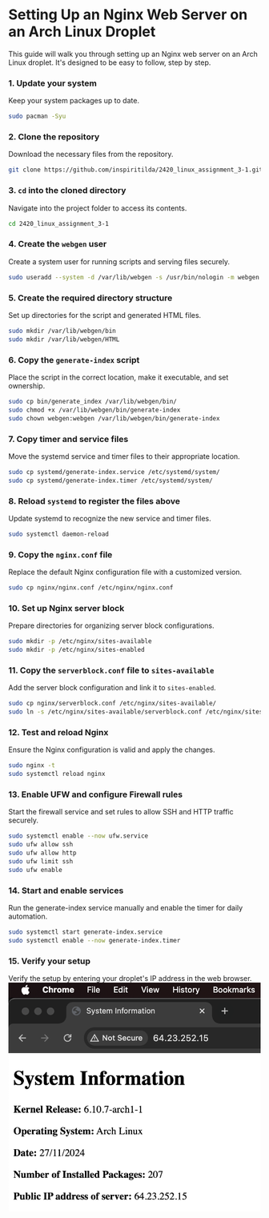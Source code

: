 # Setting Up an Nginx Web Server on an Arch Linux Droplet

This guide will walk you through setting up an Nginx web server on an Arch Linux droplet. It's designed to be easy to follow, step by step.

### 1. Update your system
Keep your system packages up to date.
```bash
sudo pacman -Syu
```

### 2. Clone the repository
Download the necessary files from the repository.
```bash
git clone https://github.com/inspiritilda/2420_linux_assignment_3-1.git
```

### 3. `cd` into the cloned directory
Navigate into the project folder to access its contents.
```bash
cd 2420_linux_assignment_3-1
```

### 4. Create the `webgen` user
Create a system user for running scripts and serving files securely.
```bash
sudo useradd --system -d /var/lib/webgen -s /usr/bin/nologin -m webgen
```

### 5. Create the required directory structure
Set up directories for the script and generated HTML files.
```bash
sudo mkdir /var/lib/webgen/bin
sudo mkdir /var/lib/webgen/HTML
```

### 6. Copy the `generate-index` script
Place the script in the correct location, make it executable, and set ownership.
```bash
sudo cp bin/generate_index /var/lib/webgen/bin/
sudo chmod +x /var/lib/webgen/bin/generate-index
sudo chown webgen:webgen /var/lib/webgen/bin/generate-index
```

### 7. Copy timer and service files
Move the systemd service and timer files to their appropriate location.
```bash
sudo cp systemd/generate-index.service /etc/systemd/system/
sudo cp systemd/generate-index.timer /etc/systemd/system/
```

### 8. Reload `systemd` to register the files above
Update systemd to recognize the new service and timer files.
```bash
sudo systemctl daemon-reload
```

### 9. Copy the `nginx.conf` file
Replace the default Nginx configuration file with a customized version.
```bash
sudo cp nginx/nginx.conf /etc/nginx/nginx.conf
```

### 10. Set up Nginx server block
Prepare directories for organizing server block configurations.
```bash
sudo mkdir -p /etc/nginx/sites-available
sudo mkdir -p /etc/nginx/sites-enabled
```

### 11. Copy the `serverblock.conf` file to `sites-available`
Add the server block configuration and link it to `sites-enabled`.
```bash
sudo cp nginx/serverblock.conf /etc/nginx/sites-available/
sudo ln -s /etc/nginx/sites-available/serverblock.conf /etc/nginx/sites-enabled/serverblock.conf
```

### 12. Test and reload Nginx
Ensure the Nginx configuration is valid and apply the changes.
```bash
sudo nginx -t
sudo systemctl reload nginx
```

### 13. Enable UFW and configure Firewall rules
Start the firewall service and set rules to allow SSH and HTTP traffic securely.
```bash
sudo systemctl enable --now ufw.service
sudo ufw allow ssh
sudo ufw allow http
sudo ufw limit ssh
sudo ufw enable
```

### 14. Start and enable services
Run the generate-index service manually and enable the timer for daily automation.
```bash
sudo systemctl start generate-index.service
sudo systemctl enable --now generate-index.timer
```

### 15. Verify your setup
Verify the setup by entering your droplet's IP address in the web browser.
![Alt text](system_information.png)